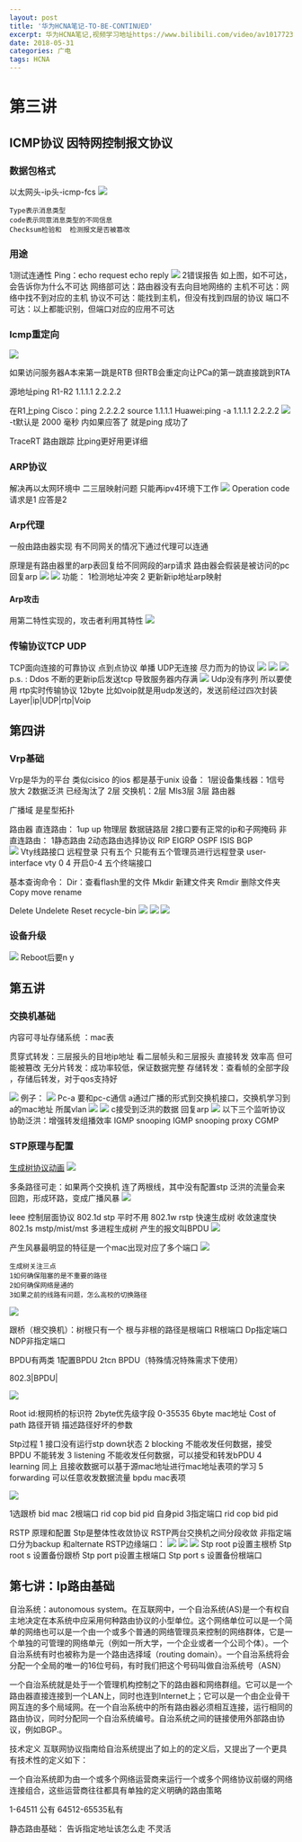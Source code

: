 ```yaml
---
layout: post
title: '华为HCNA笔记-TO-BE-CONTINUED'
excerpt: 华为HCNA笔记,视频学习地址https://www.bilibili.com/video/av10177237
date: 2018-05-31
categories: 广电
tags: HCNA
---
```



# 第三讲 

## ICMP协议  因特网控制报文协议

### 数据包格式

以太网头-ip头-icmp-fcs
![](https://youyefu-1251686655.cos.ap-beijing.myqcloud.com/18-5-31/57706916.jpg)

```flow
Type表示消息类型
code表示同意消息类型的不同信息
Checksum检验和  检测报文是否被篡改
```

### 用途

1测试连通性
Ping：echo request  echo reply
![](https://youyefu-1251686655.cos.ap-beijing.myqcloud.com/18-5-31/45920494.jpg)
2错误报告
如上图，如不可达，会告诉你为什么不可达
网络部可达：路由器没有去向目地网络的
主机不可达：网络中找不到对应的主机
协议不可达：能找到主机，但没有找到四层的协议
端口不可达：以上都能识别，但端口对应的应用不可达

### Icmp重定向

![](https://youyefu-1251686655.cos.ap-beijing.myqcloud.com/18-5-31/36910573.jpg)

如果访问服务器A本来第一跳是RTB 但RTB会重定向让PCa的第一跳直接跳到RTA

源地址ping
R1-R2
1.1.1.1
2.2.2.2

在R1上ping
Cisco：ping 2.2.2.2 source 1.1.1.1
Huawei:ping -a 1.1.1.1 2.2.2.2
![](https://youyefu-1251686655.cos.ap-beijing.myqcloud.com/18-5-31/36118629.jpg)
-t默认是 2000 毫秒 内如果应答了 就是ping 成功了 

TraceRT 路由跟踪 比ping更好用更详细

### ARP协议

解决再以太网环境中 二三层映射问题 只能再ipv4环境下工作
![](https://youyefu-1251686655.cos.ap-beijing.myqcloud.com/18-5-31/72520255.jpg)
Operation code 请求是1 应答是2

### Arp代理

一般由路由器实现
有不同网关的情况下通过代理可以连通

原理是有路由器里的arp表回复给不同网段的arp请求
路由器会假装是被访问的pc 回复arp
![](https://youyefu-1251686655.cos.ap-beijing.myqcloud.com/18-5-31/92724397.jpg)
![](https://youyefu-1251686655.cos.ap-beijing.myqcloud.com/18-5-31/18363688.jpg)
功能：
1检测地址冲突
2 更新新ip地址arp映射

#### Arp攻击

用第二特性实现的，攻击者利用其特性
![](https://youyefu-1251686655.cos.ap-beijing.myqcloud.com/18-5-31/88314754.jpg)

### 传输协议TCP UDP

TCP面向连接的可靠协议 点到点协议 单播
UDP无连接 尽力而为的协议
![](https://youyefu-1251686655.cos.ap-beijing.myqcloud.com/18-5-31/21266680.jpg)
![](https://youyefu-1251686655.cos.ap-beijing.myqcloud.com/18-5-31/50957191.jpg)
![](https://youyefu-1251686655.cos.ap-beijing.myqcloud.com/18-5-31/54820194.jpg)
p.s. : Ddos 不断的更新ip后发送tcp 导致服务器内存满 
![](https://youyefu-1251686655.cos.ap-beijing.myqcloud.com/18-5-31/35540489.jpg)
Udp没有序列 所以要使用 rtp实时传输协议 12byte
比如voip就是用udp发送的，发送前经过四次封装
Layer|ip|UDP|rtp|Voip

## 第四讲

### Vrp基础

Vrp是华为的平台 类似cisico 的ios  都是基于unix
设备：
1层设备集线器：1信号放大 2数据泛洪 已经淘汰了
2层 交换机：2层
Mls3层
3层 路由器


广播域 是星型拓扑


路由器
直连路由：
1up up 物理层 数据链路层 
2接口要有正常的ip和子网掩码
非直连路由：
1静态路由
2动态路由选择协议 RIP EIGRP OSPF ISIS BGP	
![](https://youyefu-1251686655.cos.ap-beijing.myqcloud.com/18-5-31/51434180.jpg)
Vty线路接口 远程登录 只有五个  只能有五个管理员进行远程登录
user-interface vty 0 4 开启0-4 五个终端接口

基本查询命令：
Dir：查看flash里的文件
Mkdir 新建文件夹
Rmdir 删除文件夹
Copy move rename

Delete
Undelete
Reset recycle-bin
![](https://youyefu-1251686655.cos.ap-beijing.myqcloud.com/18-5-31/34961120.jpg)
![](https://youyefu-1251686655.cos.ap-beijing.myqcloud.com/18-5-31/88544074.jpg)
![](https://youyefu-1251686655.cos.ap-beijing.myqcloud.com/18-5-31/50441450.jpg)

### 设备升级

![](https://youyefu-1251686655.cos.ap-beijing.myqcloud.com/18-5-31/55741308.jpg)
Reboot后要n y


## 第五讲

### 交换机基础

内容可寻址存储系统 ：mac表

贯穿式转发：三层报头的目地ip地址 看二层帧头和三层报头 直接转发 效率高 但可能被篡改
无分片转发：成功率较低，保证数据完整
存储转发：查看帧的全部字段  ，存储后转发，对于qos支持好

![](https://youyefu-1251686655.cos.ap-beijing.myqcloud.com/18-5-31/25536444.jpg)
例子：
![](https://youyefu-1251686655.cos.ap-beijing.myqcloud.com/18-5-31/98221752.jpg)
Pc-a 要和pc-c通信 
a通过广播的形式到交换机接口，交换机学习到a的mac地址 所属vlan 
![](https://youyefu-1251686655.cos.ap-beijing.myqcloud.com/18-5-31/32989956.jpg)
![](https://youyefu-1251686655.cos.ap-beijing.myqcloud.com/18-5-31/69428282.jpg)
c接受到泛洪的数据 回复arp
![](https://youyefu-1251686655.cos.ap-beijing.myqcloud.com/18-5-31/86284366.jpg)
以下三个监听协议协助泛洪：增强转发组播效率
IGMP snooping
IGMP snooping proxy
CGMP

### STP原理与配置

[生成树协议动画](https://youyefu.github.io/2018/05/31/STP%E7%94%9F%E6%88%90%E6%A0%91%E5%8D%8F%E8%AE%AE%E5%8A%A8%E7%94%BB%E6%BC%94%E7%A4%BA.html)
![](https://youyefu-1251686655.cos.ap-beijing.myqcloud.com/18-5-31/35113339.jpg)

多条路径可走：如果两个交换机 连了两根线，其中没有配置stp 泛洪的流量会来回跑，形成环路，变成广播风暴
![](https://youyefu-1251686655.cos.ap-beijing.myqcloud.com/18-5-31/36290261.jpg)

 Ieee 控制层面协议
802.1d  stp 平时不用
802.1w rstp 快速生成树 收敛速度快
802.1s mstp/mist/mst 多进程生成树
产生的报文叫BPDU
![](https://youyefu-1251686655.cos.ap-beijing.myqcloud.com/18-5-31/90194617.jpg)
 
产生风暴最明显的特征是一个mac出现对应了多个端口
![](https://youyefu-1251686655.cos.ap-beijing.myqcloud.com/18-5-31/53015607.jpg)
```flow
生成树关注三点
1如何确保阻塞的是不重要的路径
2如何确保网络是通的
3如果之前的线路有问题，怎么高校的切换路径
```
![](https://youyefu-1251686655.cos.ap-beijing.myqcloud.com/18-5-31/11150174.jpg)

跟桥（根交换机）：树根只有一个
根与非根的路径是根端口
R根端口 Dp指定端口 NDP非指定端口
 
BPDU有两类
1配置BPDU
2tcn BPDU（特殊情况特殊需求下使用）
 
802.3|BPDU|

![](https://youyefu-1251686655.cos.ap-beijing.myqcloud.com/18-5-31/61054400.jpg)

Root id:根网桥的标识符
2byte优先级字段 0-35535
6byte mac地址
Cost of path 路径开销 描述路径好坏的参数
 
Stp过程
1 接口没有运行stp down状态
2 blocking 不能收发任何数据，接受BPDU 不能转发
3 listening 不能收发任何数据，可以接受和转发bPDU
4 learning 同上 且接收数据可以基于源mac地址进行mac地址表项的学习
5 forwarding 可以任意收发数据流量 bpdu mac表项

![](https://youyefu-1251686655.cos.ap-beijing.myqcloud.com/18-5-31/37797412.jpg)

1选跟桥 bid mac
2根端口 rid cop bid pid 自身pid
3指定端口 rid cop bid pid
 
RSTP 原理和配置
Stp是整体性收敛协议 RSTP两台交换机之间分段收敛 
非指定端口分为backup 和alternate 
RSTP边缘端口：
![](https://youyefu-1251686655.cos.ap-beijing.myqcloud.com/18-5-31/60335.jpg)
![](https://youyefu-1251686655.cos.ap-beijing.myqcloud.com/18-5-31/42773626.jpg)
![](https://youyefu-1251686655.cos.ap-beijing.myqcloud.com/18-5-31/3671235.jpg)
Stp root p设置主根桥
Stp root s 设置备份跟桥
Stp port p设置主根端口
Stp port s 设置备份根端口

## 第七讲：Ip路由基础

自治系统：autonomous system。在互联网中，一个自治系统(AS)是一个有权自主地决定在本系统中应采用何种路由协议的小型单位。这个网络单位可以是一个简单的网络也可以是一个由一个或多个普通的网络管理员来控制的网络群体，它是一个单独的可管理的网络单元（例如一所大学，一个企业或者一个公司个体）。一个自治系统有时也被称为是一个路由选择域（routing domain）。一个自治系统将会分配一个全局的唯一的16位号码，有时我们把这个号码叫做自治系统号（ASN） 

一个自治系统就是处于一个管理机构控制之下的路由器和网络群组。它可以是一个路由器直接连接到一个LAN上，同时也连到Internet上；它可以是一个由企业骨干网互连的多个局域网。在一个自治系统中的所有路由器必须相互连接，运行相同的路由协议，同时分配同一个自治系统编号。自治系统之间的链接使用外部路由协议，例如BGP.。

技术定义
互联网协议指南给自治系统提出了如上的的定义后，又提出了一个更具有技术性的定义如下：

一个自治系统即为由一个或多个网络运营商来运行一个或多个网络协议前缀的网络连接组合，这些运营商往往都具有单独的定义明确的路由策略

1-64511 公有
64512-65535私有
 
静态路由基础：
告诉指定地址该怎么走 不灵活